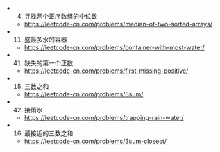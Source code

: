 * 4. 寻找两个正序数组的中位数
	* https://leetcode-cn.com/problems/median-of-two-sorted-arrays/
* 11. 盛最多水的容器
	* https://leetcode-cn.com/problems/container-with-most-water/
* 41. 缺失的第一个正数
	* https://leetcode-cn.com/problems/first-missing-positive/
* 15. 三数之和  
	* https://leetcode-cn.com/problems/3sum/
* 42. 接雨水
	* https://leetcode-cn.com/problems/trapping-rain-water/
* 16. 最接近的三数之和
	* https://leetcode-cn.com/problems/3sum-closest/

